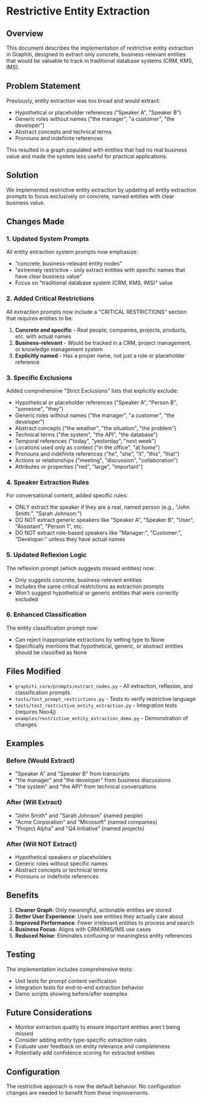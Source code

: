 # Restrictive Entity Extraction

## Overview

This document describes the implementation of restrictive entity extraction in Graphiti, designed to extract only concrete, business-relevant entities that would be valuable to track in traditional database systems (CRM, KMS, IMS).

## Problem Statement

Previously, entity extraction was too broad and would extract:
- Hypothetical or placeholder references ("Speaker A", "Speaker B")
- Generic roles without names ("the manager", "a customer", "the developer")
- Abstract concepts and technical terms
- Pronouns and indefinite references

This resulted in a graph populated with entities that had no real business value and made the system less useful for practical applications.

## Solution

We implemented restrictive entity extraction by updating all entity extraction prompts to focus exclusively on concrete, named entities with clear business value.

## Changes Made

### 1. Updated System Prompts

All entity extraction system prompts now emphasize:
- "concrete, business-relevant entity nodes"
- "extremely restrictive - only extract entities with specific names that have clear business value"
- Focus on "traditional database system (CRM, KMS, IMS)" value

### 2. Added Critical Restrictions

All extraction prompts now include a "CRITICAL RESTRICTIONS" section that requires entities to be:
1. **Concrete and specific** - Real people, companies, projects, products, etc. with actual names
2. **Business-relevant** - Would be tracked in a CRM, project management, or knowledge management system
3. **Explicitly named** - Has a proper name, not just a role or placeholder reference

### 3. Specific Exclusions

Added comprehensive "Strict Exclusions" lists that explicitly exclude:
- Hypothetical or placeholder references ("Speaker A", "Person B", "someone", "they")
- Generic roles without names ("the manager", "a customer", "the developer")
- Abstract concepts ("the weather", "the situation", "the problem")
- Technical terms ("the system", "the API", "the database")
- Temporal references ("today", "yesterday", "next week")
- Locations used only as context ("in the office", "at home")
- Pronouns and indefinite references ("he", "she", "it", "this", "that")
- Actions or relationships ("meeting", "discussion", "collaboration")
- Attributes or properties ("red", "large", "important")

### 4. Speaker Extraction Rules

For conversational content, added specific rules:
- ONLY extract the speaker if they are a real, named person (e.g., "John Smith:", "Sarah Johnson:")
- DO NOT extract generic speakers like "Speaker A", "Speaker B", "User", "Assistant", "Person 1", etc.
- DO NOT extract role-based speakers like "Manager:", "Customer:", "Developer:" unless they have actual names

### 5. Updated Reflexion Logic

The reflexion prompt (which suggests missed entities) now:
- Only suggests concrete, business-relevant entities
- Includes the same critical restrictions as extraction prompts
- Won't suggest hypothetical or generic entities that were correctly excluded

### 6. Enhanced Classification

The entity classification prompt now:
- Can reject inappropriate extractions by setting type to None
- Specifically mentions that hypothetical, generic, or abstract entities should be classified as None

## Files Modified

- `graphiti_core/prompts/extract_nodes.py` - All extraction, reflexion, and classification prompts
- `tests/test_prompt_restrictions.py` - Tests to verify restrictive language
- `tests/test_restrictive_entity_extraction.py` - Integration tests (requires Neo4j)
- `examples/restrictive_entity_extraction_demo.py` - Demonstration of changes

## Examples

### Before (Would Extract)
- "Speaker A" and "Speaker B" from transcripts
- "the manager" and "the developer" from business discussions
- "the system" and "the API" from technical conversations

### After (Will Extract)
- "John Smith" and "Sarah Johnson" (named people)
- "Acme Corporation" and "Microsoft" (named companies)
- "Project Alpha" and "Q4 Initiative" (named projects)

### After (Will NOT Extract)
- Hypothetical speakers or placeholders
- Generic roles without specific names
- Abstract concepts or technical terms
- Pronouns or indefinite references

## Benefits

1. **Cleaner Graph**: Only meaningful, actionable entities are stored
2. **Better User Experience**: Users see entities they actually care about
3. **Improved Performance**: Fewer irrelevant entities to process and search
4. **Business Focus**: Aligns with CRM/KMS/IMS use cases
5. **Reduced Noise**: Eliminates confusing or meaningless entity references

## Testing

The implementation includes comprehensive tests:
- Unit tests for prompt content verification
- Integration tests for end-to-end extraction behavior
- Demo scripts showing before/after examples

## Future Considerations

- Monitor extraction quality to ensure important entities aren't being missed
- Consider adding entity type-specific extraction rules
- Evaluate user feedback on entity relevance and completeness
- Potentially add confidence scoring for extracted entities

## Configuration

The restrictive approach is now the default behavior. No configuration changes are needed to benefit from these improvements.
